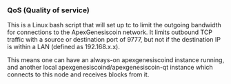### QoS (Quality of service) ###

This is a Linux bash script that will set up tc to limit the outgoing bandwidth for connections to the ApexGenesiscoin network. It limits outbound TCP traffic with a source or destination port of 9777, but not if the destination IP is within a LAN (defined as 192.168.x.x).

This means one can have an always-on apexgenesiscoind instance running, and another local apexgenesiscoind/apexgenesiscoin-qt instance which connects to this node and receives blocks from it.
